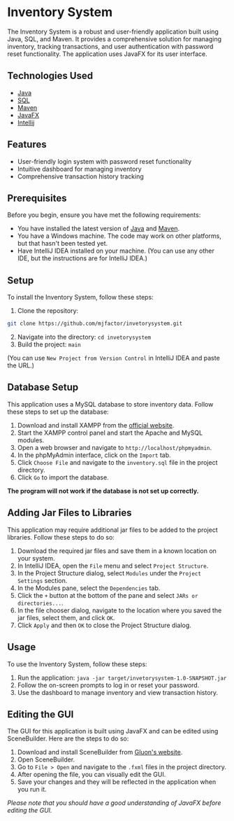 # Inventory System

The Inventory System is a robust and user-friendly application built using Java, SQL, and Maven. It provides a comprehensive solution for managing inventory, tracking transactions, and user authentication with password reset functionality. The application uses JavaFX for its user interface.

## Technologies Used

- [Java](https://www.java.com/)
- [SQL](https://www.mysql.com/)
- [Maven](https://maven.apache.org/)
- [JavaFX](https://openjfx.io/)
- [Intellij](https://www.jetbrains.com/idea/)
## Features

- User-friendly login system with password reset functionality
- Intuitive dashboard for managing inventory
- Comprehensive transaction history tracking

## Prerequisites

Before you begin, ensure you have met the following requirements:

- You have installed the latest version of [Java](https://www.java.com/) and [Maven](https://maven.apache.org/).
- You have a Windows machine. The code may work on other platforms, but that hasn't been tested yet.
- Have IntelliJ IDEA installed on your machine. (You can use any other IDE, but the instructions are for IntelliJ IDEA.)
## Setup

To install the Inventory System, follow these steps:

1. Clone the repository:
```bash
git clone https://github.com/mjfactor/invetorysystem.git 
```
2. Navigate into the directory: `cd invetorysystem`
3. Build the project: `main`

(You can use `New Project from Version Control` in IntelliJ IDEA and paste the URL.)


## Database Setup

This application uses a MySQL database to store inventory data. Follow these steps to set up the database:

1. Download and install XAMPP from the [official website](https://www.apachefriends.org/index.html).
2. Start the XAMPP control panel and start the Apache and MySQL modules.
3. Open a web browser and navigate to `http://localhost/phpmyadmin`.
4. In the phpMyAdmin interface, click on the `Import` tab.
5. Click `Choose File` and navigate to the `inventory.sql` file in the project directory.
6. Click `Go` to import the database.

**The program will not work if the database is not set up correctly.**

## Adding Jar Files to Libraries

This application may require additional jar files to be added to the project libraries. Follow these steps to do so:

1. Download the required jar files and save them in a known location on your system.
2. In IntelliJ IDEA, open the `File` menu and select `Project Structure`.
3. In the Project Structure dialog, select `Modules` under the `Project Settings` section.
4. In the Modules pane, select the `Dependencies` tab.
5. Click the `+` button at the bottom of the pane and select `JARs or directories...`.
6. In the file chooser dialog, navigate to the location where you saved the jar files, select them, and click `OK`.
7. Click `Apply` and then `OK` to close the Project Structure dialog.




## Usage
To use the Inventory System, follow these steps:

1. Run the application: `java -jar target/invetorysystem-1.0-SNAPSHOT.jar`
2. Follow the on-screen prompts to log in or reset your password.
3. Use the dashboard to manage inventory and view transaction history.

## Editing the GUI

The GUI for this application is built using JavaFX and can be edited using SceneBuilder. Here are the steps to do so:

1. Download and install SceneBuilder from [Gluon's website](https://gluonhq.com/products/scene-builder/).
2. Open SceneBuilder.
3. Go to `File > Open` and navigate to the `.fxml` files in the project directory.
4. After opening the file, you can visually edit the GUI.
5. Save your changes and they will be reflected in the application when you run it.

*Please note that you should have a good understanding of JavaFX before editing the GUI.*

